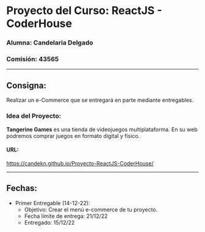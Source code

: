 # Proyecto del Curso: ReactJS - CoderHouse
### Alumna: Candelaria Delgado
### Comisión: 43565
---

## Consigna:
Realizar un e-Commerce que se entregará en parte mediante entregables.

### Idea del Proyecto:
<strong>Tangerine Games</strong> es una tienda de videojuegos multiplataforma.
En su web podremos comprar juegos en formato digital y físico.

#### URL: 
https://candekn.github.io/Proyecto-ReactJS-CoderHouse/
***

## Fechas:

- Primer Entregable (14-12-22): 
  - Objetivo: Crear el menú e-commerce de tu proyecto.
  - Fecha límite de entrega: 21/12/22
  - Entregado: 15/12/22
